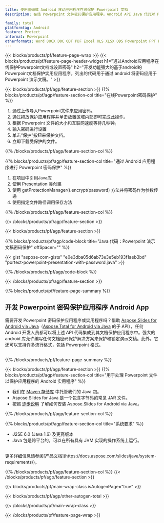 ```yaml
---
title: 使用密码或 Android 移动应用程序在线保护 Powerpoint 文档
description: 在线 Powerpoint 文件密码保护应用程序。Android API Java 代码对 Powerpoint 演示文稿应用密码保护。

family: total
platformtag: Android
feature: Protect
informat: Powerpoint
otherformats: Word DOCX DOC ODT PDF Excel XLS XLSX ODS Powerpoint PPT PPTX ODP
---
```

{{< blocks/products/pf/feature-page-wrap >}}
{{< blocks/products/pf/feature-page-header-widget h1="通过Android应用程序在线保护Powerpoint文档或设置密码" h2="开发功能强大的基于android的Powerpoint文档保护实用应用程序。列出的代码用于通过 android 将密码应用于 Powerpoint 演示文稿。" >}}

{{< blocks/products/pf/agp/feature-section >}}
{{% blocks/products/pf/agp/feature-section-col title="在线Powerpoint密码保护" %}}

1. 通过上传导入Powerpoint文件来应用密码。
1. 通过拖放保护应用程序并单击放置区域内部即可完成此操作。
1. 根据 Powerpoint 文件的大小和互联网速度等待几秒钟。
1. 输入密码进行设置
1. 单击“保护”按钮来保护文档。
1. 立即下载受保护的文件。

{{% /blocks/products/pf/agp/feature-section-col %}}

{{% blocks/products/pf/agp/feature-section-col title="通过 Android 应用程序进行 Powerpoint 密码保护" %}}

1. 在项目中引用Java库
1. 使用 Presentation 类创建
1. 使用 getProtectionManager().encrypt(password) 方法并将密码作为参数传递
1. 使用指定文件路径调用保存方法

{{% /blocks/products/pf/agp/feature-section-col %}}

{{< /blocks/products/pf/agp/feature-section >}}

{{< blocks/products/pf/agp/feature-section >}}

{{% blocks/products/pf/agp/code-block title="Java 代码：Powerpoint 演示文稿密码保护" offSpacer="" %}}

{{< gist "aspose-com-gists" "e0e3dba05d6ab73e3e5eb193f1aeb3bd" "portect-powerpoint-presentation-with-password.java" >}}

{{% /blocks/products/pf/agp/code-block %}}

{{< /blocks/products/pf/agp/feature-section >}}

{{% blocks/products/pf/feature-page-summary %}}

<h2>开发 Powerpoint 密码保护应用程序 Android App</h2>

需要开发 Powerpoint 密码保护应用程序或实用程序吗？借助 [Aspose.Slides for Android via Java](https://products.aspose.com/slides/zh/android-java/)（[Aspose.Total for Android via Java](https://products.aspose.com/total/zh/android-java/) 的子 API），任何 Android 开发人员都可以将上述 API 代码集成到其文档保护应用程序中。强大的 android 库允许编写任何文档密码保护解决方案来保护和锁定演示文稿。此外，它还可以支持许多流行格式，包括 Powerpoint 格式。<br /><br />

{{% /blocks/products/pf/feature-page-summary %}}

{{< blocks/products/pf/agp/feature-section >}}
{{% blocks/products/pf/agp/feature-section-col title="用于处理 Powerpoint 文件以保护应用程序的 Android 实用程序" %}}

- 我们在 [Maven 存储库](https://releases.aspose.com/java/repo/com/aspose/aspose-slides/) 中托管我们的 Java 包。 
- Aspose.Slides for Java 是一个包含字节码的常见 JAR 文件。
- 按照 [逐步说明](https://docs.aspose.com/slides/java/installation/#install-aspose-slides-for-java-from-maven-repository) 了解如何安装 Aspose.Slides for Android via Java。

{{% /blocks/products/pf/agp/feature-section-col %}}

{{% blocks/products/pf/agp/feature-section-col title="系统要求" %}}

- J2SE 6.0 (Java 1.6) 及更高版本
- Java 包是跨平台的，可以在所有具有 JVM 实现的操作系统上运行。

<br />
更多详细信息请参阅[产品文档](https://docs.aspose.com/slides/java/system-requirements/)。

{{% /blocks/products/pf/agp/feature-section-col %}}
{{< /blocks/products/pf/agp/feature-section >}}

{{< blocks/products/pf/main-wrap-class isAutogenPage="true" >}}

{{< blocks/products/pf/agp/other-autogen-total >}}

{{< /blocks/products/pf/main-wrap-class >}}

{{< /blocks/products/pf/feature-page-wrap >}}